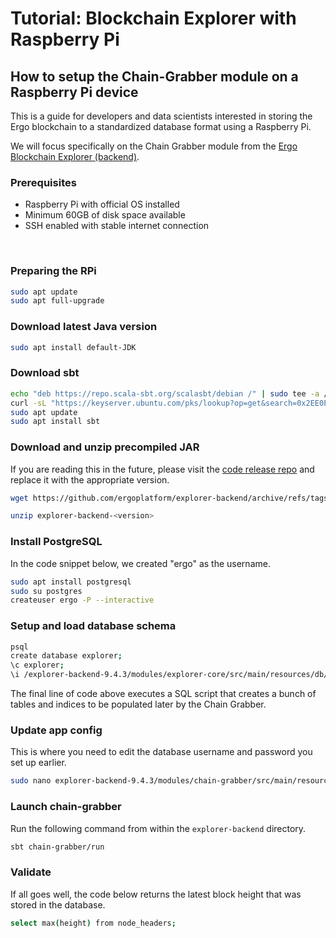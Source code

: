 
# Tutorial: Blockchain Explorer with Raspberry Pi

## How to setup the Chain-Grabber module on a Raspberry Pi device

This is a guide for developers and data scientists interested in storing the Ergo blockchain to a standardized database format using a Raspberry Pi.

We will focus specifically on the Chain Grabber module from the [Ergo Blockchain Explorer (backend)](https://github.com/ergoplatform/explorer-backend).

### Prerequisites

* Raspberry Pi with official OS installed
* Minimum 60GB of disk space available
* SSH enabled with stable internet connection

<br>

### Preparing the RPi

```bash
sudo apt update
sudo apt full-upgrade
```

### Download latest Java version

```bash
sudo apt install default-JDK
```

### Download sbt

```bash
echo "deb https://repo.scala-sbt.org/scalasbt/debian /" | sudo tee -a /etc/apt/sources.list.d/sbt.list
curl -sL "https://keyserver.ubuntu.com/pks/lookup?op=get&search=0x2EE0EA64E40A89B84B2DF73499E82A75642AC823" | sudo apt-key add
sudo apt update
sudo apt install sbt
```

### Download and unzip precompiled JAR

If you are reading this in the future, please visit the [code release repo](https://github.com/ergoplatform/explorer-backend/releases) and replace it with the appropriate version.

```bash
wget https://github.com/ergoplatform/explorer-backend/archive/refs/tags/<version>.zip

unzip explorer-backend-<version>
```

### Install PostgreSQL

In the code snippet below, we created "ergo" as the username.

```bash
sudo apt install postgresql
sudo su postgres
createuser ergo -P --interactive
```

### Setup and load database schema

```bash
psql
create database explorer;
\c explorer;
\i /explorer-backend-9.4.3/modules/explorer-core/src/main/resources/db/V9__Schema.sql
```

The final line of code above executes a SQL script that creates a bunch of tables and indices to be populated later by the Chain Grabber.

### Update app config

This is where you need to edit the database username and password you set up earlier.

```bash
sudo nano explorer-backend-9.4.3/modules/chain-grabber/src/main/resources/application.conf
```

### Launch chain-grabber

Run the following command from within the `explorer-backend` directory.

```bash
sbt chain-grabber/run
```

### Validate

If all goes well, the code below returns the latest block height that was stored in the database.

```bash
select max(height) from node_headers;
```
